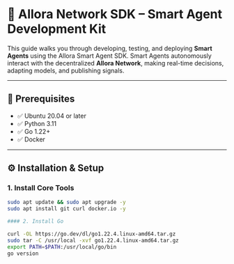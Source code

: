 # 🤖 Allora Network SDK – Smart Agent Development Kit

This guide walks you through developing, testing, and deploying **Smart Agents** using the Allora Smart Agent SDK. Smart Agents autonomously interact with the decentralized **Allora Network**, making real-time decisions, adapting models, and publishing signals.

---

## 🔧 Prerequisites

- ✅ Ubuntu 20.04 or later
- ✅ Python 3.11
- ✅ Go 1.22+
- ✅ Docker

---

## ⚙️ Installation & Setup

### 1. Install Core Tools

```bash
sudo apt update && sudo apt upgrade -y
sudo apt install git curl docker.io -y

#### 2. Install Go

curl -OL https://go.dev/dl/go1.22.4.linux-amd64.tar.gz
sudo tar -C /usr/local -xvf go1.22.4.linux-amd64.tar.gz
export PATH=$PATH:/usr/local/go/bin
go version
